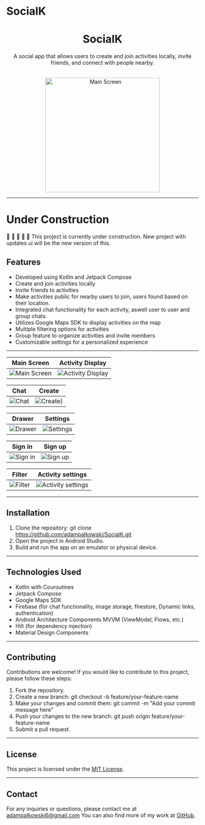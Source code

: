 # SocialK

<div align="center">
  <h1>SocialK</h1>
  <p>A social app that allows users to create and join activities locally, invite friends, and connect with people nearby.</p>
  <br>
  <img src="https://github.com/adampalkowski/SocialK/assets/50372825/cd694605-d304-4bb1-a6a5-48db6907f42b.png" alt="Main Screen" width="300px">
</div>


---

# Under Construction
:construction: :construction: :construction: :construction: :construction: 
This project is currently under construction. New project with updates ui will be the new version of this.



## Features
- Developed using Kotlin and Jetpack Compose
- Create and join activities locally
- Invite friends to activities
- Make activities public for nearby users to join, users found based on their location.
- Integrated chat functionality for each activity, aswell user to user and group chats.
- Utilizes Google Maps SDK to display activities on the map
- Multiple filtering options for activities
- Group feature to organize activities and invite members
- Customizable settings for a personalized experience

---

| Main Screen | Activity Display |
| :---------: | :-------------: |
| ![Main Screen](https://github.com/adampalkowski/SocialK/assets/50372825/e50fe02c-1708-423c-b47e-3ef53fdea962.png) | ![Activity Display](https://github.com/adampalkowski/SocialK/assets/50372825/cd694605-d304-4bb1-a6a5-48db6907f42b.png) |

| Chat | Create |
| :------: | :--: |
| ![Chat](https://github.com/adampalkowski/SocialK/assets/50372825/a3b1015c-5f2d-4a72-915a-7216ad8f32ce.png) | ![Create](https://github.com/adampalkowski/SocialK/assets/50372825/cba5c3d5-5a84-4cbc-9bd2-88a528c150a9)) |

| Drawer | Settings |
| :----: | :-------------: |
| ![Drawer](https://github.com/adampalkowski/SocialK/assets/50372825/e43a7c33-b0e9-4034-8a65-5c1a38bdc502.png) | ![Settings](https://github.com/adampalkowski/SocialK/assets/50372825/57521b47-db49-4a65-b9ec-37c9313670fe.png) |


| Sign in | Sign up |
| :----: | :-------------: |
| ![Sign in](https://github.com/adampalkowski/SocialK/assets/50372825/f2263203-e0dd-455a-a8df-8b1a8421d458) | ![Sign up](https://github.com/adampalkowski/SocialK/assets/50372825/2918c0e5-3295-4b9a-b292-5699a19798bd) |

| Filter | Activity settings |
| :----: | :-------------: |
| ![Filter](https://github.com/adampalkowski/SocialK/assets/50372825/9033e9b7-1f23-4154-99da-a4e842330a32)| ![Activity settings](https://github.com/adampalkowski/SocialK/assets/50372825/6fcc575d-c7a8-4a3c-8b3e-6c27fc2556cf) |
---


## Installation

1. Clone the repository:
git clone https://github.com/adampalkowski/SocialK.git
2. Open the project in Android Studio.
3. Build and run the app on an emulator or physical device.

---

## Technologies Used

- Kotlin with Couroutines
- Jetpack Compose
- Google Maps SDK
- Firebase (for chat functionality, image storage, firestore, Dynamic links, authentication)
- Android Architecture Components MVVM (ViewModel, Flows, etc.)
- Hilt  (for dependency injection)
- Material Design Components

---

## Contributing

Contributions are welcome! If you would like to contribute to this project, please follow these steps:

1. Fork the repository.
2. Create a new branch: 
git checkout -b feature/your-feature-name
3. Make your changes and commit them: 
git commit -m "Add your commit message here"
4. Push your changes to the new branch: 
git push origin feature/your-feature-name
5. Submit a pull request.

---

## License

This project is licensed under the [MIT License](LICENSE).

---

## Contact

For any inquiries or questions, please contact me at adampalkowski6@gmail.com You can also find more of my work at [GitHub](https://github.com/adampalkowski).
